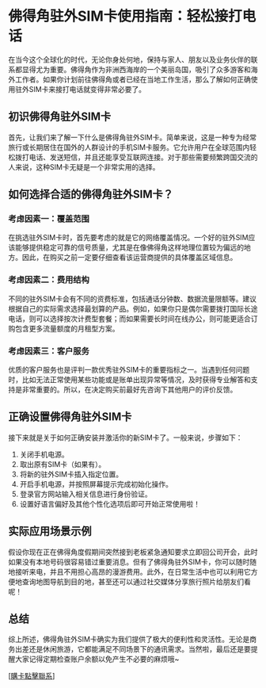 # 佛得角驻外SIM卡使用指南：轻松接打电话

在当今这个全球化的时代，无论你身处何地，保持与家人、朋友以及业务伙伴的联系都显得尤为重要。佛得角作为非洲西海岸的一个美丽岛国，吸引了众多游客和海外工作者。如果你计划前往佛得角或者已经在当地工作生活，那么了解如何正确使用驻外SIM卡来接打电话就变得非常必要了。

## 初识佛得角驻外SIM卡

首先，让我们来了解一下什么是佛得角驻外SIM卡。简单来说，这是一种专为经常旅行或长期居住在国外的人群设计的手机SIM卡服务。它允许用户在全球范围内轻松拨打电话、发送短信，并且还能享受互联网连接。对于那些需要频繁跨国交流的人来说，这种SIM卡无疑是一个非常实用的选择。

## 如何选择合适的佛得角驻外SIM卡？

### 考虑因素一：覆盖范围
在挑选驻外SIM卡时，首先要考虑的就是它的网络覆盖情况。一个好的驻外SIM应该能够提供稳定可靠的信号质量，尤其是在像佛得角这样地理位置较为偏远的地方。因此，在购买之前一定要仔细查看该运营商提供的具体覆盖区域信息。

### 考虑因素二：费用结构
不同的驻外SIM卡会有不同的资费标准，包括通话分钟数、数据流量限额等。建议根据自己的实际需求选择最划算的产品。例如，如果你只是偶尔需要拨打国际长途电话，则可以选择按次计费型套餐；而如果需要长时间在线办公，则可能更适合订购包含更多流量额度的月租型方案。

### 考虑因素三：客户服务
优质的客户服务也是评判一款优秀驻外SIM卡的重要指标之一。当遇到任何问题时，比如无法正常使用某些功能或是账单出现异常等情况，及时获得专业解答和支持是非常重要的。所以，在决定购买前最好先咨询下其他用户的评价反馈。

## 正确设置佛得角驻外SIM卡

接下来就是关于如何正确安装并激活你的新SIM卡了。一般来说，步骤如下：

1. 关闭手机电源。
2. 取出原有SIM卡（如果有）。
3. 将新的驻外SIM卡插入指定位置。
4. 开启手机电源，并按照屏幕提示完成初始化操作。
5. 登录官方网站输入相关信息进行身份验证。
6. 设置好语言偏好及其他个性化选项后即可开始正常使用啦！

## 实际应用场景示例

假设你现在正在佛得角度假期间突然接到老板紧急通知要求立即回公司开会，此时如果没有本地号码很容易错过重要消息。但有了佛得角驻外SIM卡，你可以随时随地接听来电，并且不用担心高昂的漫游费用。此外，在日常生活中也可以利用它方便地查询地图导航到目的地，甚至还可以通过社交媒体分享旅行照片给朋友们看呢！

## 总结

综上所述，佛得角驻外SIM卡确实为我们提供了极大的便利性和灵活性。无论是商务出差还是休闲旅游，它都能满足不同场景下的通讯需求。当然啦，最后还是要提醒大家记得定期检查账户余额以免产生不必要的麻烦哦~

[[購卡點擊聯系](https://t.me/s/esim1088)]